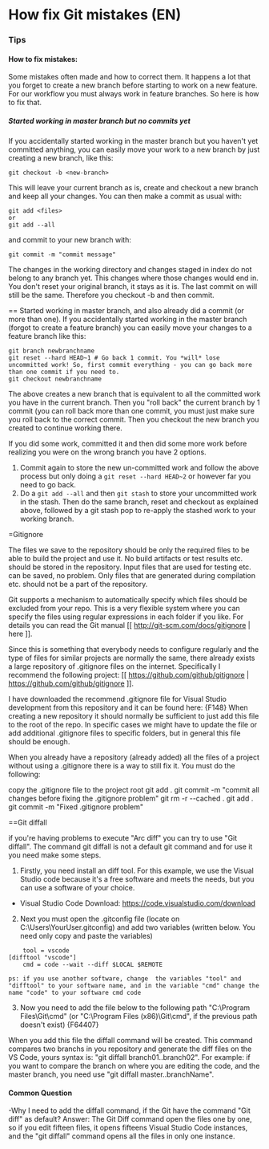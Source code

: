 # How fix Git mistakes (EN)

### Tips

#### How to fix mistakes:

Some mistakes often made and how to correct them. It happens a lot that you forget to create a new branch before starting to work on a new feature. For our workflow you must always work in feature branches. So here is how to fix that.

##### Started working in master branch but no commits yet
If you accidentally started working in the master branch but you haven't yet committed anything, you can easily move your work to a new branch by just creating a new branch, like this:

```
git checkout -b <new-branch>
```
This will leave your current branch as is, create and checkout a new branch and keep all your changes. You can then make a commit as usual with:

```
git add <files>
or
git add --all
```
and commit to your new branch with:

```
git commit -m "commit message"
```
The changes in the working directory and changes staged in index do not belong to any branch yet. This changes where those changes would end in.
You don't reset your original branch, it stays as it is. The last commit on <old-branch> will still be the same. Therefore you checkout -b and then commit.

== Started working in master branch, and also already did a commit (or more than one).
If you accidentally started working in the master branch (forgot to create a feature branch) you can easily move your changes to a feature branch like this:

```
git branch newbranchname
git reset --hard HEAD~1 # Go back 1 commit. You *will* lose uncommitted work! So, first commit everything - you can go back more than one commit if you need to.
git checkout newbranchname
```

The above creates a new branch that is equivalent to all the committed work you have in the current branch. Then you "roll back" the current branch by 1 commit (you can roll back more than one commit, you must just make sure you roll back to the correct commit.
Then you checkout the new branch you created to continue working there.

If you did some work, committed it and then did some more work before realizing you were on the wrong branch you have 2 options.
1. Commit again to store the new un-committed work and follow the above process but only doing a `git reset --hard HEAD~2` or however far you need to go back.
2. Do a `git add --all` and then `git stash` to store your uncommitted work in the stash. Then do the same branch, reset and checkout as explained above, followed by a git stash pop to re-apply the stashed work to your working branch.

=Gitignore

The files we save to the repository should be only the required files to be able to build the project and use it. No build artifacts or test results etc. should be stored in the repository. Input files that are used for testing etc. can be saved, no problem. Only files that are generated during compilation etc. should not be a part of the repository.

Git supports a mechanism to automatically specify which files should be excluded from your repo. This is a very flexible system where you can specify the files using regular expressions in each folder if you like. For details you can read the Git manual [[ http://git-scm.com/docs/gitignore | here ]]. 

Since this is something that everybody needs to configure regularly and the type of files for similar projects are normally the same, there already exists a large repository of .gitignore files on the internet. Specifically I recommend the following project: [[ https://github.com/github/gitignore | https://github.com/github/gitignore ]].

I have downloaded the recommend .gitignore file for Visual Studio development from this repository and it can be found here: {F148} When creating a new repository it should normally be sufficient to just add this file to the root of the repo. In specific cases we might have to update the file or add additional .gitignore files to specific folders, but in general this file should be enough.

When you already have a repository (already added) all the files of a project without using a .gitignore there is a way to still fix it.
You must do the following:

copy the .gitignore file to the project root
git add .
git commit -m "commit all changes before fixing the .gitignore problem"
git rm -r --cached .
git add .
git commit -m "Fixed .gitignore problem"

==Git diffall

if you're having problems to execute "Arc diff" you can try to use "Git diffall". The command git diffall is not a default git command and for use it you need make some steps.

1. Firstly, you need install an diff tool. For this example, we use the Visual Studio code because it's a free software and meets the needs, but you can use a software of your choice.
 
 - Visual Studio Code Download: https://code.visualstudio.com/download 

2. Next you must open the .gitconfig file (locate on C:\Users\YourUser\.gitconfig) and add two variables (written below. You need only copy and paste the variables)

```[diff]
    tool = vscode
[difftool "vscode"]
    cmd = code --wait --diff $LOCAL $REMOTE

ps: if you use another software, change  the variables "tool" and "difftool" to your software name, and in the variable "cmd" change the name "code" to your software cmd code 
```
3. Now you need to add the file below to the following path "C:\Program Files\Git\cmd" (or "C:\Program Files (x86)\Git\cmd", if the previous path doesn't exist)
{F64407}

When you add this file the diffall command will be created. This command compares two branchs in you repository and generate the diff files on the VS Code, yours syntax is: "git diffall branch01..branch02". 
For example: if you want to compare the branch on where you are editing the code, and the master branch, you need use "git diffall master..branchName".

#### Common Question
-Why I need to add the diffall command, if the Git have the command "Git diff" as default?
Answer: The Git Diff command open the files one by one, so if you edit fifteen files, it opens fifteens Visual Studio Code instances, and the "git diffall" command opens all the files in only one instance.
